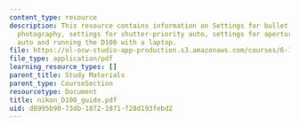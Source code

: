 ```yaml
---
content_type: resource
description: This resource contains information on Settings for bullet or multiflash
  photography, settings for shutter-priority auto, settings for aperture-priority
  auto and running the D100 with a laptop.
file: https://ol-ocw-studio-app-production.s3.amazonaws.com/courses/6-163-strobe-project-laboratory-fall-2005/d8995b9073db18721871f28d193febd2_nikon_D100_guide.pdf
file_type: application/pdf
learning_resource_types: []
parent_title: Study Materials
parent_type: CourseSection
resourcetype: Document
title: nikon_D100_guide.pdf
uid: d8995b90-73db-1872-1871-f28d193febd2
---
```

